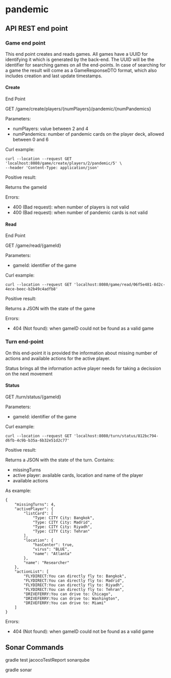 # pandemic

## API REST end point

### Game end point

This end point creates and reads games. All games have a UUID for identifying it which is generated by the back-end.
The UUID will be the identifier for searching games on all the end-points. 
In case of searching for a game the result will come as a GameResponseDTO format, 
which also includes creation and last update timestamps.

#### Create

End Point

GET /game/create/players/{numPlayers}/pandemic/{numPandemics}

Parameters:
* numPlayers: value between 2 and 4
* numPandemics: number of pandemic cards on the player deck, allowed between 0 and 6

Curl example:
```
curl --location --request GET 'localhost:8080/game/create/players/2/pandemic/5' \
--header 'Content-Type: application/json'
```

Positive result:

Returns the gameId

Errors:
* 400 (Bad request): when number of players is not valid
* 400 (Bad request): when number of pandemic cards is not valid


#### Read

End Point

GET /game/read/{gameId}

Parameters:
* gameId: identifier of the game

Curl example:
```
curl --location --request GET 'localhost:8080/game/read/06f5e481-8d2c-4ece-beec-b2b49c4adfb8'
```

Positive result:

Returns a JSON with the state of the game

Errors:
* 404 (Not found): when gameID could not be found as a valid game

### Turn end-point

On this end-point it is provided the information about missing number of actions and available actions for the active player.

Status brings all the information active player needs for taking a decission on the next movement

#### Status

GET /turn/status/{gameId}

Parameters:
* gameId: identifier of the game

Curl example:
```
curl --location --request GET 'localhost:8080/turn/status/812bc794-d6fb-4c9b-b35a-6b32e51d2c77'
```

Positive result:

Returns a JSON with the state of the turn. Contains:
* missingTurns
* active player: available cards, location and name of the player
* available actions

As example:

```
{
    "missingTurns": 4,
    "activePlayer": {
        "listCard": [
            "Type: CITY City: Bangkok",
            "Type: CITY City: Madrid",
            "Type: CITY City: Riyadh",
            "Type: CITY City: Tehran"
        ],
        "location": {
            "hasCenter": true,
            "virus": "BLUE",
            "name": "Atlanta"
        },
        "name": "Researcher"
    },
    "actionList": [
        "FLYDIRECT:You can directly fly to: Bangkok",
        "FLYDIRECT:You can directly fly to: Madrid",
        "FLYDIRECT:You can directly fly to: Riyadh",
        "FLYDIRECT:You can directly fly to: Tehran",
        "DRIVEFERRY:You can drive to: Chicago",
        "DRIVEFERRY:You can drive to: Washington",
        "DRIVEFERRY:You can drive to: Miami"
    ]
}
```

Errors:
* 404 (Not found): when gameID could not be found as a valid game


## Sonar Commands

gradle test jacocoTestReport sonarqube

gradle sonar

